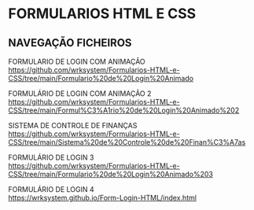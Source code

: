 #  FORMULARIOS HTML E CSS

## NAVEGAÇÃO FICHEIROS

FORMULARIO DE LOGIN COM ANIMAÇÃO<br>
https://github.com/wrksystem/Formularios-HTML-e-CSS/tree/main/Formulario%20de%20Login%20Animado

FORMULÁRIO DE LOGIN COM ANIMAÇÃO 2<br>
https://github.com/wrksystem/Formularios-HTML-e-CSS/tree/main/Formul%C3%A1rio%20de%20Login%20Animado%202

SISTEMA DE CONTROLE DE FINANÇAS<br>
https://github.com/wrksystem/Formularios-HTML-e-CSS/tree/main/Sistema%20de%20Controle%20de%20Finan%C3%A7as

FORMULÁRIO DE LOGIN 3<br>
https://github.com/wrksystem/Formularios-HTML-e-CSS/tree/main/Formulario%20de%20Login%20Animado%203

FORMULÁRIO DE LOGIN 4<br>
https://wrksystem.github.io/Form-Login-HTML/index.html


